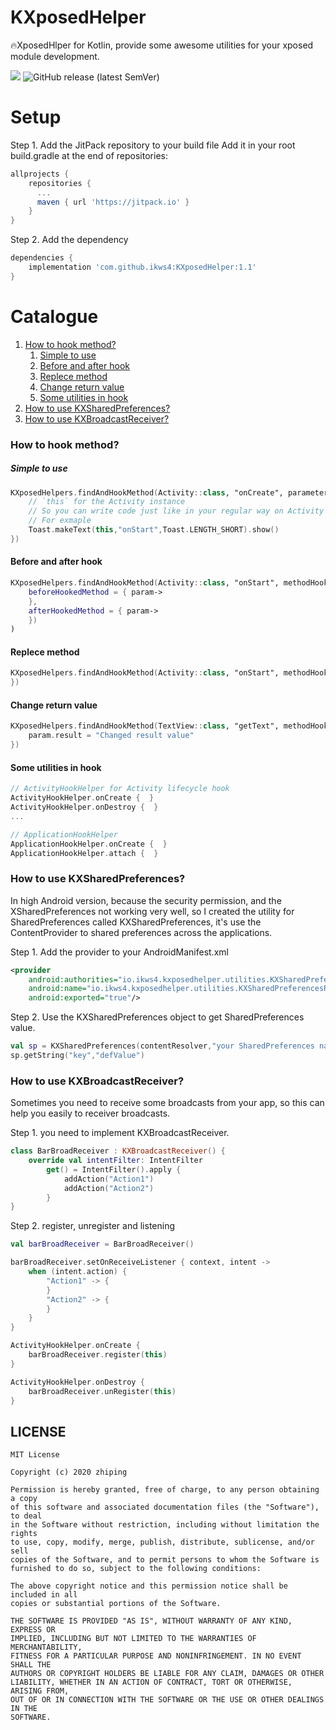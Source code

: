 # KXposedHelper
🔥XposedHlper for Kotlin, provide some awesome utilities for your xposed module development.

[![](https://jitpack.io/v/ikws4/KXposedHelper.svg)](https://jitpack.io/#ikws4/KXposedHelper)
![GitHub release (latest SemVer)](https://img.shields.io/github/v/release/ikws4/KXposedHelper)

# Setup
Step 1. Add the JitPack repository to your build file
Add it in your root build.gradle at the end of repositories:
```gradle
allprojects {
    repositories {
      ...
      maven { url 'https://jitpack.io' }
    }
}
```
Step 2. Add the dependency
```gradle
dependencies {
    implementation 'com.github.ikws4:KXposedHelper:1.1'
}
```

# Catalogue
1. [How to hook method?](#How-to-hook-method?)
    1. [Simple to use](#Simple-to-use)
    2. [Before and after hook](#Before-and-after-hook)
    3. [Replece method](#Replece-method)
    4. [Change return value](#Change-return-value)
    5. [Some utilities in hook](#Some-utilities-in-hook)
2. [How to use KXSharedPreferences?](#How-to-use-KXSharedPreferences?)
3. [How to use KXBroadcastReceiver?](#How-to-use-KXBroadcastReceiver?)

### How to hook method?

##### Simple to use
```kotlin
KXposedHelpers.findAndHookMethod(Activity::class, "onCreate", parameterTypes = arrayOf(Bundle::class), methodHook = MethodHook{param->
    // `this` for the Activity instance
    // So you can write code just like in your regular way on Activity
    // For exmaple
    Toast.makeText(this,"onStart",Toast.LENGTH_SHORT).show()
})
```

#### Before and after hook
```kotlin
KXposedHelpers.findAndHookMethod(Activity::class, "onStart", methodHook = MethodHook(
    beforeHookedMethod = { param->
    },
    afterHookedMethod = { param->
    })
)
```

#### Replece method
```kotlin
KXposedHelpers.findAndHookMethod(Activity::class, "onStart", methodHook = MethodReplecement{param->
})
```

#### Change return value
```kotlin
KXposedHelpers.findAndHookMethod(TextView::class, "getText", methodHook = MethodHook{param->
    param.result = "Changed result value"
})
```

#### Some utilities in hook
```kotlin
// ActivityHookHelper for Activity lifecycle hook
ActivityHookHelper.onCreate {  }
ActivityHookHelper.onDestroy {  }
...

// ApplicationHookHelper
ApplicationHookHelper.onCreate {  }
ApplicationHookHelper.attach {  }
```

### How to use KXSharedPreferences?
In high Android version, because the security permission, and the  XSharedPreferences not working very well, so I created the utility for SharedPreferences called KXSharedPreferences, it's use the ContentProvider to shared preferences across the applications.

Step 1. Add the provider to your AndroidManifest.xml
```xml
<provider
    android:authorities="io.ikws4.kxposedhelper.utilities.KXSharedPreferencesProvider"
    android:name="io.ikws4.kxposedhelper.utilities.KXSharedPreferencesProvider"
    android:exported="true"/>
```

Step 2. Use the KXSharedPreferences object to get SharedPreferences value.
```kotlin
val sp = KXSharedPreferences(contentResolver,"your SharedPreferences name")
sp.getString("key","defValue")
```

### How to use KXBroadcastReceiver?
Sometimes you need to receive some broadcasts from your app, so this can help you easily to receiver broadcasts.

Step 1. you need to implement KXBroadcastReceiver.
```kotlin
class BarBroadReceiver : KXBroadcastReceiver() {
    override val intentFilter: IntentFilter
        get() = IntentFilter().apply {
            addAction("Action1")
            addAction("Action2")
        }
}
```

Step 2. register, unregister and listening
```kotlin
val barBroadReceiver = BarBroadReceiver()

barBroadReceiver.setOnReceiveListener { context, intent ->
    when (intent.action) {
        "Action1" -> {
        }
        "Action2" -> {
        }
    }
}

ActivityHookHelper.onCreate {
    barBroadReceiver.register(this)
}

ActivityHookHelper.onDestroy {
    barBroadReceiver.unRegister(this)
}
```

## LICENSE
```
MIT License

Copyright (c) 2020 zhiping

Permission is hereby granted, free of charge, to any person obtaining a copy
of this software and associated documentation files (the "Software"), to deal
in the Software without restriction, including without limitation the rights
to use, copy, modify, merge, publish, distribute, sublicense, and/or sell
copies of the Software, and to permit persons to whom the Software is
furnished to do so, subject to the following conditions:

The above copyright notice and this permission notice shall be included in all
copies or substantial portions of the Software.

THE SOFTWARE IS PROVIDED "AS IS", WITHOUT WARRANTY OF ANY KIND, EXPRESS OR
IMPLIED, INCLUDING BUT NOT LIMITED TO THE WARRANTIES OF MERCHANTABILITY,
FITNESS FOR A PARTICULAR PURPOSE AND NONINFRINGEMENT. IN NO EVENT SHALL THE
AUTHORS OR COPYRIGHT HOLDERS BE LIABLE FOR ANY CLAIM, DAMAGES OR OTHER
LIABILITY, WHETHER IN AN ACTION OF CONTRACT, TORT OR OTHERWISE, ARISING FROM,
OUT OF OR IN CONNECTION WITH THE SOFTWARE OR THE USE OR OTHER DEALINGS IN THE
SOFTWARE.
```
